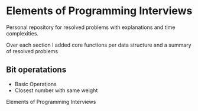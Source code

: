# Elements of Programming Interviews

Personal repository for resolved problems with explanations and time complexities.

Over each section I added core functions per data structure and a summary of resolved problems

## Bit operatations

- Basic Operations
- Closest number with same weight

Elements of Programming Interviews
